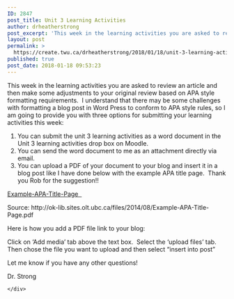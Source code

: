 ```yaml
---
ID: 2847
post_title: Unit 3 Learning Activities
author: drheatherstrong
post_excerpt: 'This week in the learning activities you are asked to review an article and then make some adjustments to your original review based on APA style formatting requirements.&nbsp; I understand that there may be some challenges with formatting a blog post in Word Press to conform to APA style rules, so I am going to [&hellip;]'
layout: post
permalink: >
  https://create.twu.ca/drheatherstrong/2018/01/18/unit-3-learning-activities/
published: true
post_date: 2018-01-18 09:53:23
---
```

<p>This week in the learning activities you are asked to review an article and then make some adjustments to your original review based on APA style formatting requirements.  I understand that there may be some challenges with formatting a blog post in Word Press to conform to APA style rules, so I am going to provide you with three options for submitting your learning activities this week:</p>
<ol>
<li>You can submit the unit 3 learning activities as a word document in the Unit 3 learning activities drop box on Moodle.</li>
<li>You can send the word document to me as an attachment directly via email.</li>
<li>You can upload a PDF of your document to your blog and insert it in a blog post like I have done below with the example APA title page.  Thank you Rob for the suggestion!!</li>
</ol>
<p><a href="http://create.twu.ca/drheatherstrong/files/2018/01/Example-APA-Title-Page.pdf">Example-APA-Title-Page  </a></p>
<p>Source: http://ok-lib.sites.olt.ubc.ca/files/2014/08/Example-APA-Title-Page.pdf</p>
<p>Here is how you add a PDF file link to your blog:</p>
<p>Click on &#8216;Add media&#8217; tab above the text box.  Select the &#8216;upload files&#8217; tab.  Then chose the file you want to upload and then select &#8220;insert into post&#8221;</p>
<p>Let me know if you have any other questions!</p>
<p>Dr. Strong</p>
<div id="themify_builder_content-65" data-postid="65" class="themify_builder_content themify_builder_content-65 themify_builder">

    </div>
<!-- /themify_builder_content -->